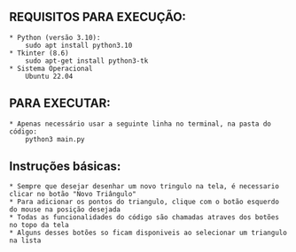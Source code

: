 ## REQUISITOS PARA EXECUÇÃO:
    * Python (versão 3.10):
        sudo apt install python3.10
    * Tkinter (8.6)
        sudo apt-get install python3-tk
    * Sistema Operacional
        Ubuntu 22.04
        
## PARA EXECUTAR:
    * Apenas necessário usar a seguinte linha no terminal, na pasta do código:
        python3 main.py
    
## Instruções básicas:
    * Sempre que desejar desenhar um novo tringulo na tela, é necessario clicar no botão "Novo Triângulo"
    * Para adicionar os pontos do triangulo, clique com o botão esquerdo do mouse na posição desejada
    * Todas as funcionalidades do código são chamadas atraves dos botões no topo da tela
    * Alguns desses botões so ficam disponiveis ao selecionar um triangulo na lista